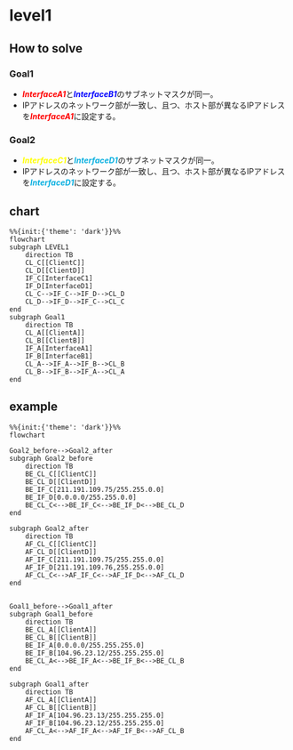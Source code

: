 # level1

## How to solve

### Goal1
* <font color="red">***InterfaceA1***</font>と<font color="blue">***InterfaceB1***</font>のサブネットマスクが同一。
* IPアドレスのネットワーク部が一致し、且つ、ホスト部が異なるIPアドレスを<font color="red">***InterfaceA1***</font>に設定する。

### Goal2
* <font color="yellow">***InterfaceC1***</font>と<font color="skayblue">***InterfaceD1***</font>のサブネットマスクが同一。
* IPアドレスのネットワーク部が一致し、且つ、ホスト部が異なるIPアドレスを<font color="skayblue">***InterfaceD1***</font>に設定する。

## chart
```mermaid
%%{init:{'theme': 'dark'}}%%
flowchart
subgraph LEVEL1
    direction TB
    CL_C[[ClientC]]
    CL_D[[ClientD]]
    IF_C[InterfaceC1]
    IF_D[InterfaceD1]
    CL_C-->IF_C-->IF_D-->CL_D
    CL_D-->IF_D-->IF_C-->CL_C
end
subgraph Goal1
    direction TB
    CL_A[[ClientA]]
    CL_B[[ClientB]]
    IF_A[InterfaceA1]
    IF_B[InterfaceB1]
    CL_A-->IF_A-->IF_B-->CL_B
    CL_B-->IF_B-->IF_A-->CL_A
end
```

## example
```mermaid
%%{init:{'theme': 'dark'}}%%
flowchart

Goal2_before-->Goal2_after
subgraph Goal2_before
    direction TB
    BE_CL_C[[ClientC]]
    BE_CL_D[[ClientD]]
    BE_IF_C[211.191.109.75/255.255.0.0]
    BE_IF_D[0.0.0.0/255.255.0.0]
    BE_CL_C<-->BE_IF_C<-->BE_IF_D<-->BE_CL_D
end

subgraph Goal2_after
    direction TB
    AF_CL_C[[ClientC]]
    AF_CL_D[[ClientD]]
    AF_IF_C[211.191.109.75/255.255.0.0]
    AF_IF_D[211.191.109.76,255.255.0.0]
    AF_CL_C<-->AF_IF_C<-->AF_IF_D<-->AF_CL_D
end


Goal1_before-->Goal1_after
subgraph Goal1_before
    direction TB
    BE_CL_A[[ClientA]]
    BE_CL_B[[ClientB]]
    BE_IF_A[0.0.0.0/255.255.255.0]
    BE_IF_B[104.96.23.12/255.255.255.0]
    BE_CL_A<-->BE_IF_A<-->BE_IF_B<-->BE_CL_B
end

subgraph Goal1_after
    direction TB
    AF_CL_A[[ClientA]]
    AF_CL_B[[ClientB]]
    AF_IF_A[104.96.23.13/255.255.255.0]
    AF_IF_B[104.96.23.12/255.255.255.0]
    AF_CL_A<-->AF_IF_A<-->AF_IF_B<-->AF_CL_B
end
```
